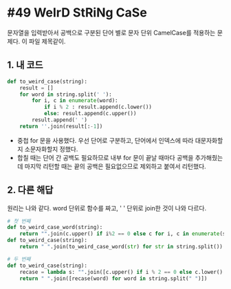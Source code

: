 # #49 WeIrD StRiNg CaSe

문자열을 입력받아서 공백으로 구분된 단어 별로 문자 단위 CamelCase를 적용하는 문제다. 이 파일 제목같이.

## 1. 내 코드

```py
def to_weird_case(string):
    result = []
    for word in string.split(' '):
        for i, c in enumerate(word):
            if i % 2 : result.append(c.lower())
            else: result.append(c.upper())
        result.append(' ')
    return ''.join(result[:-1])
```

- 중첩 for 문을 사용했다. 우선 단어로 구분하고, 단어에서 인덱스에 따라 대문자화할지 소문자화할지 정했다.
- 합칠 때는 단어 간 공백도 필요하므로 내부 for 문이 끝날 때마다 공백을 추가해줬는데 마지막 리턴할 때는 끝의 공백은 필요없으므로 제외하고 붙여서 리턴했다.

## 2. 다른 해답

원리는 나와 같다. word 단위로 함수를 짜고, ' ' 단위로 join한 것이 나와 다르다.

```py
# 첫 번째
def to_weird_case_word(string):
    return "".join(c.upper() if i%2 == 0 else c for i, c in enumerate(string.lower()))
def to_weird_case(string):
    return " ".join(to_weird_case_word(str) for str in string.split())

# 두 번째
def to_weird_case(string):
    recase = lambda s: "".join([c.upper() if i % 2 == 0 else c.lower() for i, c in enumerate(s)])
    return " ".join([recase(word) for word in string.split(" ")])
```
